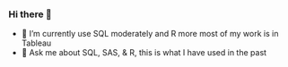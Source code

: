 ### Hi there 👋
- 🌱 I’m currently use SQL moderately and R more most of my work is in Tableau
- 💬 Ask me about SQL, SAS, & R, this is what I have used in the past

<!--
**LigerExpress/LigerExpress** is a ✨ _special_ ✨ repository because its `README.md` (this file) appears on your GitHub profile.

Here are some ideas to get you started:

- 🔭 I’m currently working on ...
- 🌱 I’m currently learning ...
- 👯 I’m looking to collaborate on ...
- 🤔 I’m looking for help with ...
- 💬 Ask me about ...
- 📫 How to reach me: ...
- 😄 Pronouns: ...
- ⚡ Fun fact: ...
-->

